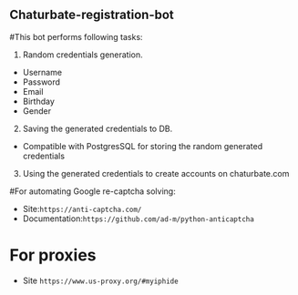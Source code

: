 Chaturbate-registration-bot
---------------------------

#This bot performs following tasks:

1. Random credentials generation.
 - Username
 - Password
 - Email
 - Birthday
 - Gender

2. Saving the generated credentials to DB.
 - Compatible with PostgresSQL for storing the random generated credentials

3. Using the generated credentials to create accounts on chaturbate.com 


#For automating Google re-captcha solving:
- Site:`https://anti-captcha.com/`
- Documentation:`https://github.com/ad-m/python-anticaptcha`

# For proxies
- Site `https://www.us-proxy.org/#myiphide`
